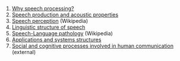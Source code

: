 1.  [Why speech processing?](Introduction/Why_speech_processing.md) <!-- checked -->
2.  [Speech production and acoustic properties](Introduction/Speech_production_and_acoustic_properties.ipynb) <!--checked -->
3.  [Speech perception](https://en.wikipedia.org/wiki/Speech_perception) (Wikipedia)
4.  [Linguistic structure of speech](Introduction/Linguistic_structure_of_speech.md) <!-- checked -->
5.  [Speech-Language pathology](https://en.wikipedia.org/wiki/Speech-language_pathology) (Wikipedia)
6.  [Applications and systems structures](Applications_and_systems_structures) <!-- checked -->
7.  [Social and cognitive processes involved in human communication](http://pressbooks-dev.oer.hawaii.edu/messageprocessing/) (external)